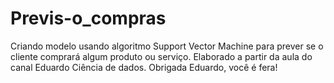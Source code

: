 # Previs-o_compras
Criando modelo usando algoritmo Support Vector Machine para prever se o cliente comprará algum produto ou serviço. Elaborado a partir da aula do canal Eduardo Ciência de dados. Obrigada Eduardo, você é fera!
